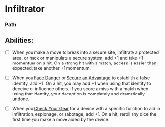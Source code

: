 # Infiltrator
### Path


## Abilities:
- [ ] When you make a move to break into a secure site, infiltrate a protected area, or hack or manipulate a secure system, add +1 and take +1 momentum on a hit. On a strong hit with a match, access is easier than expected; take another +1 momentum.

- [ ] When you [Face Danger](4._Moves/Adventure/Face_Danger.md) or [Secure an Advantage](4._Moves/Adventure/Secure_an_Advantage.md) to establish a false identity, add +1. On a hit, you may add +1 when using that identity to deceive or influence others. If you score a miss with a match when using that identity, your deception is completely and dramatically undone.

- [ ] When you [Check Your Gear](Check_Your_Gear.md) for a device with a specific function to aid in infiltration, espionage, or sabotage, add +1. On a hit, reroll any dice the first time you make a move aided by the device.

